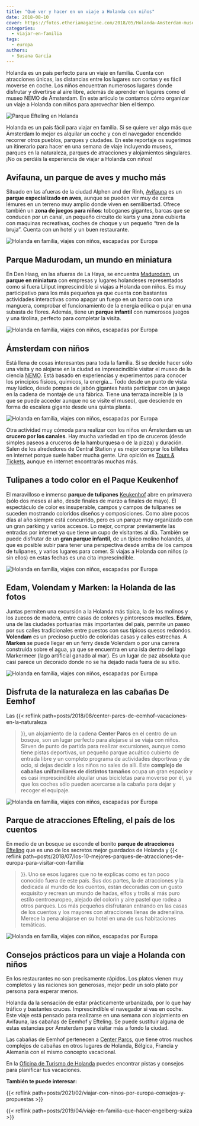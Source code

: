 ```yaml
---
title: "Qué ver y hacer en un viaje a Holanda con niños"
date: 2018-08-10
cover: https://fotos.etheriamagazine.com/2018/05/Holanda-Amsterdam-museo-Nemo-e1558171438104.jpg
categories: 
  - viajar-en-familia
tags: 
  - europa
authors: 
  - Susana García
---
```


Holanda es un país perfecto para un viaje en familia. Cuenta con atracciones únicas, las 
distancias entre los lugares son cortas y es fácil moverse en coche. Los niños 
encuentran numerosos lugares donde disfrutar y divertirse al aire libre, además de 
aprender en lugares como el museo NEMO de Ámsterdam. En este artículo te contamos cómo 
organizar un viaje a Holanda con niños para aprovechar bien el tiempo. 

![Parque Efteling en Holanda](https://fotos.etheriamagazine.com/2018/08/Holanda-con-ninos-efteling.jpg "Parque Efteling en Holanda. © SG")

Holanda es un país fácil para viajar en familia. Si se quiere ver algo más que Ámsterdam 
lo mejor es alquilar un coche y con el navegador encendido recorrer otros pueblos, 
parques y ciudades. En este reportaje os sugerimos un itinerario para hacer en una 
semana de viaje incluyendo museos, parques en la naturaleza, parques de atracciones y 
alojamientos singulares. ¡No os perdáis la experiencia de viajar a Holanda con niños! 

## Avifauna, un parque de aves y mucho más

Situado en las afueras de la ciudad Alphen and der Rinh, 
[Avifauna](https://www.avifauna.nl) es un **parque especializado en aves**, aunque se 
pueden ver muy de cerca lémures en un terreno muy amplio donde viven en semilibertad. 
Ofrece también un **zona de juegos para niños**: toboganes gigantes, barcas que se 
conducen por un canal, un pequeño circuito de karts y una zona cubierta con maquinas 
recreativas, coches de choque y un pequeño “tren de la bruja”. Cuenta con un hotel y un 
buen restaurante. 

![Holanda en familia, viajes con niños, escapadas por Europa](https://fotos.etheriamagazine.com/2018/05/Holanda-Avifauna-e1558171351767.jpg "Paseo en Avifauna. @ Susana García")

## Parque Madurodam, un mundo en miniatura

En Den Haag, en las afueras de La Haya, se encuentra 
[Madurodam](https://www.madurodam.nl/en), un **parque en miniatura** con empresas y 
lugares holandeses representados como si fuera Liliput imprescindible si viajas a 
Holanda con niños. Es muy participativo para los más pequeños ya que cuenta con 
bastantes actividades interactivas como apagar un fuego en un barco con una manguera, 
comprobar el funcionamiento de la energía eólica o pujar en una subasta de flores. 
Además, tiene un **parque infantil** con numerosos juegos y una tirolina, perfecto para 
completar la visita. 

![Holanda en familia, viajes con niños, escapadas por Europa](https://fotos.etheriamagazine.com/2018/05/Holanda-Madurodam-e1558171413662.jpg "Madurodam muestra un mundo en miniatura. @ SG")

## Ámsterdam con niños

Está llena de cosas interesantes para toda la familia. Si se decide hacer sólo una 
visita y no alojarse en la ciudad es imprescindible visitar el museo de la ciencia 
[NEMO](http://www.nemosciencemuseum.nl). Está basado en experiencias y experimentos para 
conocer los principios físicos, químicos, la energía… Todo desde un punto de vista muy 
lúdico, desde pompas de jabón gigantes hasta participar con un juego en la cadena de 
montaje de una fábrica. Tiene una terraza increíble (a la que se puede acceder aunque no 
se visite el museo), que desciende en forma de escalera gigante desde una quinta planta. 

![Holanda en familia, viajes con niños, escapadas por Europa](https://fotos.etheriamagazine.com/2018/05/Holanda-Amsterdam-museo-Nemo-e1558171438104.jpg "Museo Nemo de Ámsterdam.")

Otra actividad muy cómoda para realizar con los niños en Ámsterdam es un **crucero por 
los canales**. Hay mucha variedad en tipo de cruceros (desde simples paseos a cruceros 
de la hamburquesa o de la pizza) y duración. Salen de los alrededores de Central Station 
y es mejor comprar los billetes en internet porque suele haber mucha gente. Una opición 
es [Tours & Tickets](https://www.tours-tickets.com/es/cruceros-por-los-canales/), aunque 
en internet encontrarás muchas más. 

## Tulipanes a todo color en el Paque Keukenhof

El maravilloso e inmenso **parque de tulipanes** [Keukenhof](https://keukenhof.nl/en/) 
abre en primavera (sólo dos meses al año, desde finales de marzo a finales de mayo). El 
espectáculo de color es insuperable, campos y campos de tulipanes se suceden mostrando 
coloridos diseños y composiciones. Como abre pocos días al año siempre está concurrido, 
pero es un parque muy organizado con un gran parking y varios accesos. Lo mejor, comprar 
previamente las entradas por internet ya que tiene un cupo de visitantes al día. También 
se puede disfrutar de un **gran parque infantil**, de un típico molino holandés, al que 
es posible subir para tener una perspectiva desde arriba de los campos de tulipanes, y 
varios lugares para comer. Si viajas a Holanda con niños (o sin ellos) en estas fechas 
es una cita imprescindible. 

![Holanda en familia, viajes con niños, escapadas por Europa](https://fotos.etheriamagazine.com/2018/05/Holanda-Keukenhof-tulipanes-e1558171625534.jpg "Tulipanes en Keukenhof. @ Susana García.")

## Edam, Volendam y Marken: la Holanda de las fotos

Juntas permiten una excursión a la Holanda más típica, la de los molinos y los zuecos de 
madera, entre casas de colores y pintorescos muelles. **Edam**, una de las ciudades 
portuarias más importantes del país, permite un paseo por sus calles tradicionales entre 
puestos con sus típicos quesos redondos. **Volendam** es un precioso pueblo de coloridas 
casas y calles estrechas. A **Marken** se puede llegar en un ferry desde Volendam o por 
una carrera construida sobre el agua, ya que se encuentra en una isla dentro del lago 
Markermeer (lago artificial ganado al mar). Es un lugar de paz absoluta que casi parece 
un decorado donde no se ha dejado nada fuera de su sitio. 

![Holanda en familia, viajes con niños, escapadas por Europa](https://fotos.etheriamagazine.com/2018/05/Holanda-Edam-e1558171554778.jpg "Barcos en Edam. @ SG")

## Disfruta de la naturaleza en las cabañas De Eemhof

Las {{< reflink path=posts/2018/08/center-parcs-de-eemhof-vacaciones-en-la-naturaleza 
>}}, un alojamiento de la cadena **Center Parcs** en el centro de un bosque, son un 
lugar perfecto para alojarse si se viaja con niños. Sirven de punto de partida para 
realizar excursiones, aunque como tiene pistas deportivas, un pequeño parque acuático 
cubierto de entrada libre y un completo programa de actividades deportivas y de ocio, si 
dejas decidir a los niños no sales de allí. Este **complejo de cabañas unifamiliares de 
distintos tamaños** ocupa un gran espacio y es casi imprescindible alquilar unas 
bicicletas para moverse por él, ya que los coches sólo pueden acercarse a la cabaña para 
dejar y recoger el equipaje. 

![Holanda en familia, viajes con niños, escapadas por Europa](https://fotos.etheriamagazine.com/2018/07/Center-Parcs-Eemhof-Aquamundo-e1558171576170.jpg "Aqua Mundo, el parque acuático cubierto del Center Parcs de Eemhof. © Milan Vermeulen.")

## Parque de atracciones Efteling, el país de los cuentos

En medio de un bosque se esconde el bonito **parque de atracciones** 
[Efteling](https://www.efteling.com/en) que es uno de los secretos mejor guardados de 
Holanda y {{< reflink 
path=posts/2018/07/los-10-mejores-parques-de-atracciones-de-europa-para-visitar-con-familia 
>}}. Uno se esos lugares que no te explicas como es tan poco conocido fuera de este 
país. Sus dos partes, la de atracciones y la dedicada al mundo de los cuentos, están 
decoradas con un gusto exquisito y recrean un mundo de hadas, elfos y trolls al más puro 
estilo centroeuropeo, alejado del colorín y aire pastel que rodea a otros parques. Los 
más pequeños disfrutaran entrando en las casas de los cuentos y los mayores con 
atracciones llenas de adrenalina. Merece la pena alojarse en su hotel en una de sus 
habitaciones temáticas. 

![Holanda en familia, viajes con niños, escapadas por Europa](https://fotos.etheriamagazine.com/2018/05/Holanda-familiar-Efteling-e1558171594445.jpg "Rincón del parque Efteling. @SG")

## Consejos prácticos para un viaje a Holanda con niños

En los restaurantes no son precisamente rápidos. Los platos vienen muy completos y las 
raciones son generosas, mejor pedir un solo plato por persona para esperar menos. 

Holanda da la sensación de estar prácticamente urbanizada, por lo que hay tráfico y 
bastantes cruces. Imprescindible el navegador si vas en coche. Este viaje está pensado 
para realizarse en una semana con alojamiento en Avifauna, las cabañas de Eemhof y 
Efteling. Se puede sustituir alguna de estas estancias por Ámsterdam para visitar más a 
fondo la ciudad. 

Las cabañas de Eemhof pertenecen a [Center Parcs](http://www.centerparcs.com), que tiene 
otros muchos complejos de cabañas en otros lugares de Holanda, Bélgica, Francia y 
Alemania con el mismo concepto vacacional. 

En la [Oficina de Turismo de Holanda](https://www.holland.com/es/turista.htm) puedes 
encontrar pistas y consejos para planificar tus vacaciones. 

**También te puede interesar:** 

{{< reflink path=posts/2021/02/viajar-con-ninos-por-europa-consejos-y-propuestas >}} 

{{< reflink path=posts/2019/04/viaje-en-familia-que-hacer-engelberg-suiza >}}
